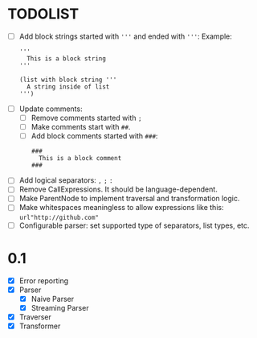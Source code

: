 # TODOLIST

- [ ] Add block strings started with `'''` and ended with `'''`:
  Example:
  ```
  '''
    This is a block string
  '''

  (list with block string '''
    A string inside of list
  ''')
  ```
- [ ] Update comments:
  - [ ] Remove comments started with `;`
  - [ ] Make comments start with `##`.
  - [ ] Add block comments started with `###`:
    ```
    ###
      This is a block comment
    ###
    ```
- [ ] Add logical separators: `,` `;` `:`
- [ ] Remove CallExpressions. It should be language-dependent.
- [ ] Make ParentNode to implement traversal and transformation logic.
- [ ] Make whitespaces meaningless to allow expressions like this: `url"http://github.com"`
- [ ] Configurable parser: set supported type of separators, list types, etc.

# 0.1

- [x] Error reporting
- [x] Parser
  - [x] Naive Parser
  - [x] Streaming Parser
- [x] Traverser
- [x] Transformer
